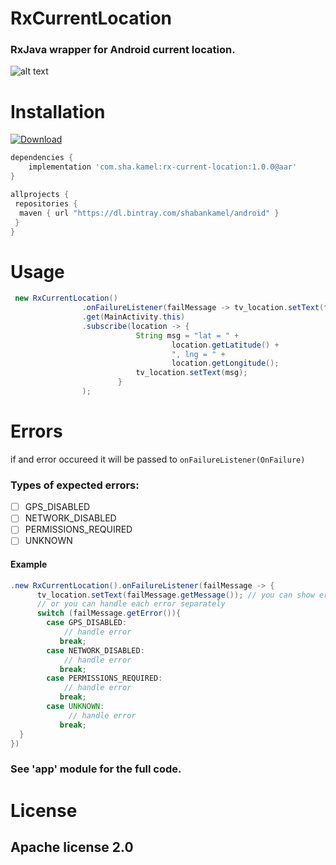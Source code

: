 




# RxCurrentLocation
###  RxJava wrapper for Android current location.

![alt text](https://github.com/ShabanKamell/RxCurrentLocation/blob/master/blob/master/raw/mobile-location.png "Sample App")

# Installation
[ ![Download](https://api.bintray.com/packages/shabankamel/android/rxcurrentlocation/images/download.svg) ](https://bintray.com/shabankamel/android/rxcurrentlocation/_latestVersion)
```groovy
dependencies {
    implementation 'com.sha.kamel:rx-current-location:1.0.0@aar'
}

allprojects {
 repositories { 
  maven { url "https://dl.bintray.com/shabankamel/android" } 
 }
}
```
# Usage
```java
 new RxCurrentLocation()
                .onFailureListener(failMessage -> tv_location.setText(failMessage.getMessage()))
                .get(MainActivity.this)
                .subscribe(location -> {
                            String msg = "lat = " +
                                    location.getLatitude() +
                                    ", lng = " +
                                    location.getLongitude();
                            tv_location.setText(msg);
                        }
                );
```

# Errors
if and error occureed it will be passed to `onFailureListener(OnFailure)`
### Types of expected errors:

 - [ ] GPS_DISABLED
 - [ ] NETWORK_DISABLED
 - [ ] PERMISSIONS_REQUIRED
 - [ ] UNKNOWN

#### Example
```java
.new RxCurrentLocation().onFailureListener(failMessage -> {  
      tv_location.setText(failMessage.getMessage()); // you can show error directly
      // or you can handle each error separately
      switch (failMessage.getError()){  
        case GPS_DISABLED:  
            // handle error  
           break;  
        case NETWORK_DISABLED:  
            // handle error  
           break;  
        case PERMISSIONS_REQUIRED:  
            // handle error  
           break;  
        case UNKNOWN:  
             // handle error  
           break;  
  } 
})
```

### See 'app' module for the full code.

# License

## Apache license 2.0
